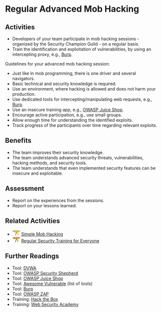 # Regular Advanced Mob Hacking

## Activities

- Developers of your team participate in mob hacking sessions - organized by the Security Champion Guild - on a regular basis.
- Train the identification and exploitation of vulnerabilities, by using an intercepting proxy, e.g., [Burp](https://portswigger.net/burp).

Guidelines for your advanced mob hacking session:
- Just like in mob programming, there is one driver and several navigators.
- Basic technical and security knowledge is required.
- Use an environment, where hacking is allowed and does not harm your production.
- Use dedicated tools for intercepting/manipulating web requests, e.g., [Burp](https://portswigger.net/burp).
- Use an insecure training app, e.g., [OWASP Juice Shop](https://owasp.org/www-project-juice-shop/).
- Encourage active participation, e.g., use small groups.
- Allow enough time for understanding the identified exploits.
- Track progress of the participants over time regarding relevant exploits.

## Benefits

- The team improves their security knowledge.
- The team understands advanced security threats, vulnerabilities, hacking methods, and security tools.
- The team understands that even implemented security features can be insecure and exploitable.

## Assessment

- Report on the experiences from the sessions.
- Report on your lessons learned.

## Related Activities

- [<img src="https://raw.githubusercontent.com/AppSecure-nrw/security-belts/assets/belt-img/02_security-belt-yellow.svg" width="25" />](#) [Simple Mob Hacking](../yellow/simple-mob-hacking.md)
- [<img src="https://raw.githubusercontent.com/AppSecure-nrw/security-belts/assets/belt-img/03_security-belt-orange.svg" width="25" />](#) [Regular Security Training for Everyone](../orange/regular-security-training-for-everyone.md)

## Further Readings

- Tool: [DVWA](https://dvwa.co.uk/)
- Tool: [OWASP Security Shepherd](https://owasp.org/www-project-security-shepherd/)
- Tool: [OWASP Juice Shop](https://owasp.org/www-project-juice-shop/)
- Tool: [Awesome Vulnerable](https://github.com/kaiiyer/awesome-vulnerable) (list of tools)
- Tool: [Burp](https://portswigger.net/burp)
- Tool: [OWASP ZAP](https://www.zaproxy.org/)
- Training: [Hack the Box](https://www.hackthebox.eu/)
- Training: [Web Security Academy](https://portswigger.net/web-security)
